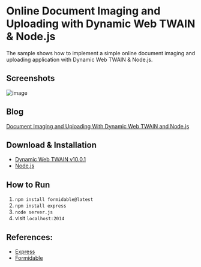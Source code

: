 Online Document Imaging and Uploading with Dynamic Web TWAIN & Node.js
=======================================================================

The sample shows how to implement a simple online document imaging and uploading application with Dynamic Web TWAIN & Node.js.

Screenshots
-----------
![image](http://www.codepool.biz/wp-content/uploads/2014/11/nodejs_dwt.png)

Blog
-----------------------
[Document Imaging and Uploading With Dynamic Web TWAIN and Node.js][5]

Download & Installation
-----------------------
* [Dynamic Web TWAIN v10.0.1][1]
* [Node.js][2]

How to Run
-----------
1. `npm install formidable@latest`
2. `npm install express`
3. `node server.js`
4. visit `localhost:2014`

References:
-----------
* [Express][3]
* [Formidable][4]

[1]:http://www.dynamsoft.com/download/Dynamic%20Web%20TWAIN%2010.0.1%20TRIAL.exe
[2]:http://nodejs.org/download/
[3]:http://expressjs.com/
[4]:https://github.com/felixge/node-formidable
[5]:http://www.codepool.biz/twain/document-imaging-and-uploading-with-dynamic-web-twain-and-node-js.html
